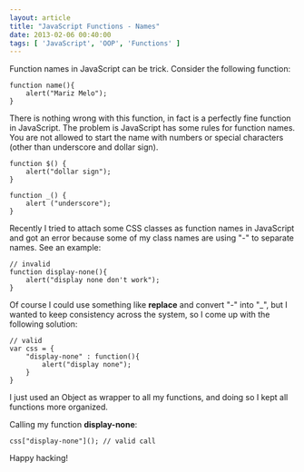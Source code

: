 ```yaml
---
layout: article
title: "JavaScript Functions - Names"
date: 2013-02-06 00:40:00
tags: [ 'JavaScript', 'OOP', 'Functions' ]
---
```

Function names in JavaScript can be trick. Consider the following function:

    function name(){
        alert("Mariz Melo");
    }

There is nothing wrong with this function, in fact is a perfectly fine function in JavaScript. The problem is JavaScript has some rules for function names. You are not allowed to start the name with numbers or special characters (other than underscore and dollar sign).

    function $() {
        alert("dollar sign");
    }

    function _() {
        alert ("underscore");
    }

Recently I tried to attach some CSS classes as function names in JavaScript and got an error because some of my class names are using "-" to separate names. See an example:

    // invalid
    function display-none(){
        alert("display none don't work");
    }

Of course I could use something like **replace** and convert "-" into "_", but I wanted to keep consistency across the system, so I come up with the following solution:

    // valid
    var css = {
        "display-none" : function(){
            alert("display none");
        }
    }

I just used an Object as wrapper to all my functions, and doing so I kept all functions more organized.

Calling my function **display-none**:

    css["display-none"](); // valid call


Happy hacking!